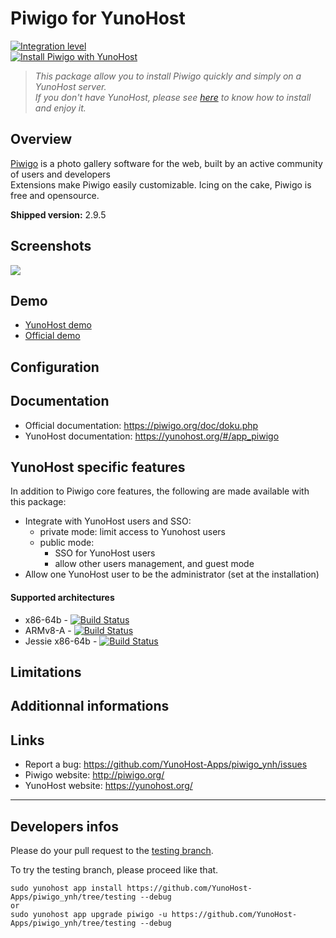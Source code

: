 # Piwigo for YunoHost

[![Integration level](https://dash.yunohost.org/integration/piwigo.svg)](https://dash.yunohost.org/appci/app/piwigo)  
[![Install Piwigo with YunoHost](https://install-app.yunohost.org/install-with-yunohost.png)](https://install-app.yunohost.org/?app=piwigo)

> *This package allow you to install Piwigo quickly and simply on a YunoHost server.  
If you don't have YunoHost, please see [here](https://yunohost.org/#/install) to know how to install and enjoy it.*

## Overview

[Piwigo](http://piwigo.org) is a photo gallery software for the web, built by an active community of users and developers  
Extensions make Piwigo easily customizable. Icing on the cake, Piwigo is free and opensource.

**Shipped version:** 2.9.5

## Screenshots

![](http://piwigo.org/screenshots/homepage/piwigo-batch-manager.png)

## Demo

* [YunoHost demo](https://demo.yunohost.org/piwigo/)
* [Official demo](http://piwigo.org/demo/)

## Configuration

## Documentation

 * Official documentation: https://piwigo.org/doc/doku.php
 * YunoHost documentation: https://yunohost.org/#/app_piwigo

## YunoHost specific features

In addition to Piwigo core features, the following are made available with
this package:

 * Integrate with YunoHost users and SSO:
   * private mode: limit access to Yunohost users
   * public mode:
     * SSO for YunoHost users
     * allow other users management, and guest mode
 * Allow one YunoHost user to be the administrator (set at the installation)

#### Supported architectures

* x86-64b - [![Build Status](https://ci-apps.yunohost.org/ci/logs/piwigo%20%28Official%29.svg)](https://ci-apps.yunohost.org/ci/apps/piwigo/)
* ARMv8-A - [![Build Status](https://ci-apps-arm.yunohost.org/ci/logs/piwigo%20%28Official%29.svg)](https://ci-apps-arm.yunohost.org/ci/apps/piwigo/)
* Jessie x86-64b - [![Build Status](https://ci-stretch.nohost.me/ci/logs/piwigo%20%28Official%29.svg)](https://ci-stretch.nohost.me/ci/apps/piwigo/)

## Limitations

## Additionnal informations

## Links

 * Report a bug: https://github.com/YunoHost-Apps/piwigo_ynh/issues
 * Piwigo website: http://piwigo.org/
 * YunoHost website: https://yunohost.org/

---

Developers infos
----------------

Please do your pull request to the [testing branch](https://github.com/YunoHost-Apps/piwigo_ynh/tree/testing).

To try the testing branch, please proceed like that.
```
sudo yunohost app install https://github.com/YunoHost-Apps/piwigo_ynh/tree/testing --debug
or
sudo yunohost app upgrade piwigo -u https://github.com/YunoHost-Apps/piwigo_ynh/tree/testing --debug
```
